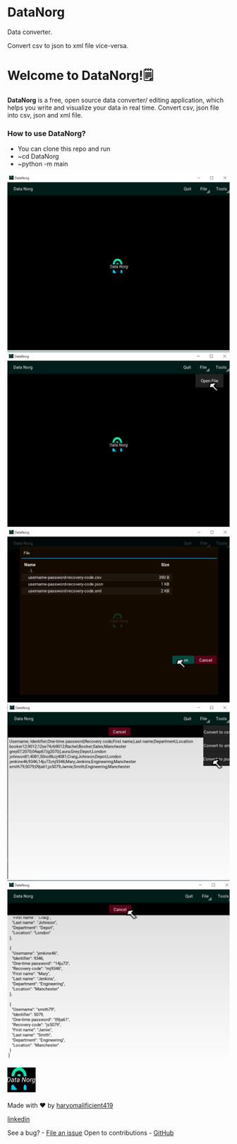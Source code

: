 # DataNorg
Data converter.

Convert csv to json to xml file  vice-versa.

# Welcome to DataNorg!🗒️

**DataNorg** is a free, open source data converter/ editing application, which helps you write and visualize your data in real time. Convert csv, json file into csv, json and xml file.

### How to use DataNorg?

- You can clone this repo and run
- ~cd DataNorg
- ~python -m main

![DataNorg steps](https://github.com/haryomalificient419/DataNorg/blob/main/images/datanorg%20startscreen.PNG)
![DataNorg steps](https://github.com/haryomalificient419/DataNorg/blob/main/images/openfile.PNG)
![DataNorg steps](https://github.com/haryomalificient419/DataNorg/blob/main/images/clickonfile.PNG)
![DataNorg steps](https://github.com/haryomalificient419/DataNorg/blob/main/images/convert%20file.PNG)
![DataNorg steps](https://github.com/haryomalificient419/DataNorg/blob/main/images/openjsonfile.PNG)


![DataNorg icon](https://github.com/haryomalificient419/DataNorg/blob/main/images/datanorg.png)



Made with ❤ by [haryomalificient419](https://nakshatrasaxena.me)

[linkedin](https://www.linkedin.com/in/temidola-ayoola-a07204211/)

See a bug? - [File an issue](https://github.com/haryomalificient419/DataNorg/issues)
Open to contributions - [GitHub](https://github.com/haryomalificient419/DataNorg)




